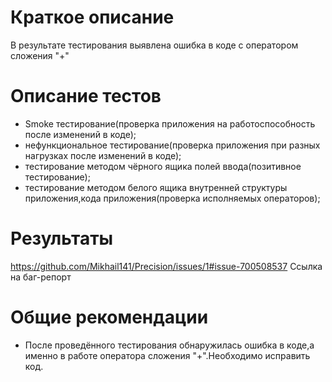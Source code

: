 # Краткое описание
В результате тестирования выявлена ошибка в коде с оператором сложения "+"
# Описание тестов
* Smoke тестирование(проверка приложения на работоспособность после изменений в коде);
* нефункциональное тестирование(проверка приложения при разных нагрузках после изменений в коде);
* тестирование методом чёрного ящика полей ввода(позитивное тестирование);
* тестирование методом белого ящика внутренней структуры приложения,кода приложения(проверка исполняемых операторов);
# Результаты
https://github.com/Mikhail141/Precision/issues/1#issue-700508537
Ссылка на баг-репорт
# Общие рекомендации
* После проведённого тестирования обнаружилась ошибка в коде,а именно в работе оператора сложения "+".Необходимо исправить код.